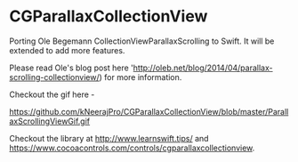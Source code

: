 CGParallaxCollectionView
========================

Porting Ole Begemann CollectionViewParallaxScrolling to Swift.
It will be extended to add more features.

Please read Ole's blog post here 'http://oleb.net/blog/2014/04/parallax-scrolling-collectionview/) for more information.

Checkout the gif here - 

https://github.com/kNeerajPro/CGParallaxCollectionView/blob/master/ParallaxScrollingViewGif.gif

Checkout the library at http://www.learnswift.tips/ and https://www.cocoacontrols.com/controls/cgparallaxcollectionview.





